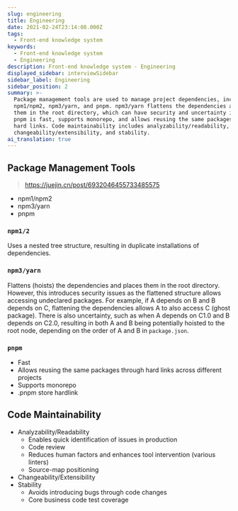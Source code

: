 ```yaml
---
slug: engineering
title: Engineering
date: 2021-02-24T23:14:08.000Z
tags:
  - Front-end knowledge system
keywords:
  - Front-end knowledge system
  - Engineering
description: Front-end knowledge system - Engineering
displayed_sidebar: interviewSidebar
sidebar_label: Engineering
sidebar_position: 2
summary: >-
  Package management tools are used to manage project dependencies, including
  npm1/npm2, npm3/yarn, and pnpm. npm3/yarn flattens the dependencies and places
  them in the root directory, which can have security and uncertainty issues.
  pnpm is fast, supports monorepo, and allows reusing the same packages through
  hard links. Code maintainability includes analyzability/readability,
  changeability/extensibility, and stability.
ai_translation: true
---
```


## Package Management Tools

> https://juejin.cn/post/6932046455733485575

- npm1/npm2
- npm3/yarn
- pnpm

### `npm1/2`

Uses a nested tree structure, resulting in duplicate installations of dependencies.

### `npm3/yarn`

Flattens (hoists) the dependencies and places them in the root directory. However, this introduces security issues as the flattened structure allows accessing undeclared packages. For example, if A depends on B and B depends on C, flattening the dependencies allows A to also access C (ghost package). There is also uncertainty, such as when A depends on C1.0 and B depends on C2.0, resulting in both A and B being potentially hoisted to the root node, depending on the order of A and B in `package.json`.

### `pnpm`

- Fast
- Allows reusing the same packages through hard links across different projects
- Supports monorepo
- .pnpm store hardlink

## Code Maintainability

- Analyzability/Readability
  - Enables quick identification of issues in production
  - Code review
  - Reduces human factors and enhances tool intervention (various linters)
  - Source-map positioning
- Changeability/Extensibility
- Stability
  - Avoids introducing bugs through code changes
  - Core business code test coverage
